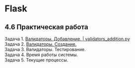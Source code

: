 # Flask
## 4.6 Практическая работа

Задача 1. [Валидаторы. Добавление. | validators_addition.py](https://github.com/wafflelios/Python-Advanced/blob/main/mod4/validators_addition.py)<br>
Задача 2. [Валидаторы. Создание.](https://github.com/wafflelios/Python-Advanced/blob/main/mod4/2.%20%D0%92%D0%B0%D0%BB%D0%B8%D0%B4%D0%B0%D1%82%D0%BE%D1%80%D1%8B.%20%D0%A1%D0%BE%D0%B7%D0%B4%D0%B0%D0%BD%D0%B8%D0%B5..py)<br>
Задача 3. Валидаторы. Тестирование.<br>
Задача 4. Время работы системы.<br>
Задача 5. Текущие процессы.
